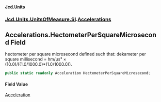 #### [Jcd.Units](index.md 'index')
### [Jcd.Units.UnitsOfMeasure.SI](Jcd.Units.UnitsOfMeasure.SI.md 'Jcd.Units.UnitsOfMeasure.SI').[Accelerations](Accelerations.md 'Jcd.Units.UnitsOfMeasure.SI.Accelerations')

## Accelerations.HectometerPerSquareMicrosecond Field

hectometer per square microsecond defined such that: dekameter per square millisecond = hm/μs² ×  
(10.0)/((1.0/1000.0)*(1.0/1000.0)).

```csharp
public static readonly Acceleration HectometerPerSquareMicrosecond;
```

#### Field Value
[Acceleration](Acceleration.md 'Jcd.Units.UnitTypes.Acceleration')